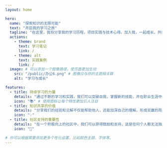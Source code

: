 ```yaml
---
layout: home

hero:
  name: "探索知识的无限可能"
  text: "开启我的学习之旅"
  tagline: "在这里，我将分享我的学习历程，项目实践与技术心得。加入我，一起成长，共同进步！"
  actions:
    - theme: brand
      text: 学习笔记
      link: /
    - theme: alt
      text: 实践案例
      link: /
  image: # 可以添加一个图像路径，使页面更加生动
    src: "/public/办公6.png" # 图像应与你的主题相关联
    alt: "学习与成长"

features:
  - title: 持续学习的力量
    details: "通过不断的学习和实践，我们可以突破自我，掌握新的技能，并在职业生涯中取得成功。"
    icon: "📚" # 使用图标让每个特性更加引人注目
  - title: 知识共享的价值
    details: "分享我们的经验和见解不仅能帮助他人，还能加深自己的理解，形成双赢的局面。"
    icon: "💡"
  - title: 社区支持的重要性
    details: "在一个积极向上的社区中，我们可以获得鼓励和支持，这是任何个人都无法独自实现的宝贵财富。"
    icon: "👥"

# 你可以根据需要添加更多个性化设置，比如颜色主题、字体等。
---
```

